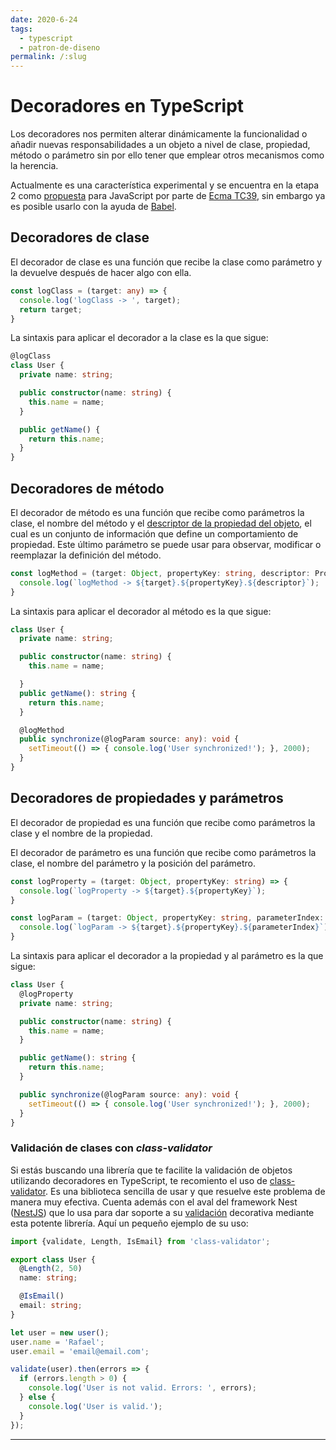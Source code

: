 ```yaml
---
date: 2020-6-24
tags: 
  - typescript
  - patron-de-diseno
permalink: /:slug
---
```


# Decoradores en TypeScript

<social-share class="social-share--header" />

Los decoradores nos permiten alterar dinámicamente la funcionalidad o añadir nuevas responsabilidades a un objeto a nivel de clase, propiedad, método o parámetro sin por ello tener que emplear otros mecanismos como la herencia.

Actualmente es una característica experimental y se encuentra en la etapa 2 como [propuesta](https://github.com/tc39/proposal-decorators) para JavaScript por parte de [Ecma TC39](https://github.com/tc39), sin embargo ya es posible usarlo con la ayuda de [Babel](https://babeljs.io/).

## Decoradores de clase

El decorador de clase es una función que recibe la clase como parámetro y la devuelve después de hacer algo con ella.

``` ts
const logClass = (target: any) => {
  console.log('logClass -> ', target);
  return target;
}
```

La sintaxis para aplicar el decorador a la clase es la que sigue:

``` ts
@logClass
class User {
  private name: string;

  public constructor(name: string) {
    this.name = name;
  }

  public getName() {
    return this.name;
  }
}
```

## Decoradores de método

El decorador de método es una función que recibe como parámetros la clase, el nombre del método y el [descriptor de la propiedad del objeto](https://developer.mozilla.org/en-US/docs/Web/JavaScript/Reference/Global_Objects/Object/defineProperty), el cual es un conjunto de información que define un comportamiento de propiedad. Este último parámetro se puede usar para observar, modificar o reemplazar la definición del método.

``` ts
const logMethod = (target: Object, propertyKey: string, descriptor: PropertyDescriptor) => {
  console.log(`logMethod -> ${target}.${propertyKey}.${descriptor}`);
}
```

La sintaxis para aplicar el decorador al método es la que sigue:

``` ts
class User {
  private name: string;

  public constructor(name: string) {
    this.name = name;

  }
  public getName(): string {
    return this.name;
  }

  @logMethod
  public synchronize(@logParam source: any): void {
    setTimeout(() => { console.log('User synchronized!'); }, 2000);
  }
}
```

## Decoradores de propiedades y parámetros

El decorador de propiedad es una función que recibe como parámetros la clase y el nombre de la propiedad.

El decorador de parámetro es una función que recibe como parámetros la clase, el nombre del parámetro y la posición del parámetro.

``` ts
const logProperty = (target: Object, propertyKey: string) => {
  console.log(`logProperty -> ${target}.${propertyKey}`);
}

const logParam = (target: Object, propertyKey: string, parameterIndex: number) => {
  console.log(`logParam -> ${target}.${propertyKey}.${parameterIndex}`);
}
```

La sintaxis para aplicar el decorador a la propiedad y al parámetro es la que sigue:

``` ts
class User {
  @logProperty
  private name: string;

  public constructor(name: string) {
    this.name = name;
  }

  public getName(): string {
    return this.name;
  }

  public synchronize(@logParam source: any): void {
    setTimeout(() => { console.log('User synchronized!'); }, 2000);
  }
}
```

### Validación de clases con _class-validator_

Si estás buscando una librería que te facilite la validación de objetos utilizando decoradores en TypeScript, te recomiento el uso de [class-validator](https://github.com/typestack/class-validator). Es una biblioteca sencilla de usar y que resuelve este problema de manera muy efectiva. Cuenta además con el aval del framework Nest ([NestJS](https://docs.nestjs.com/)) que lo usa para dar soporte a su [validación](https://docs.nestjs.com/techniques/validation) decorativa mediante esta potente librería. Aquí un pequeño ejemplo de su uso:

``` ts
import {validate, Length, IsEmail} from 'class-validator';

export class User {
  @Length(2, 50)
  name: string;

  @IsEmail()
  email: string;
}

let user = new user();
user.name = 'Rafael';
user.email = 'email@email.com';

validate(user).then(errors => { 
  if (errors.length > 0) {
    console.log('User is not valid. Errors: ', errors);
  } else {
    console.log('User is valid.');
  }
});
```

---
<social-share class="social-share--footer" />